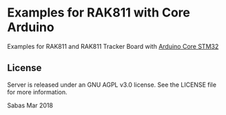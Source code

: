 # Examples for RAK811 with Core Arduino

Examples for RAK811 and RAK811 Tracker Board with [Arduino Core STM32](https://github.com/stm32duino/Arduino_Core_STM32)

## License

Server is released under an GNU AGPL v3.0 license. See the LICENSE file for more information.

Sabas Mar 2018
